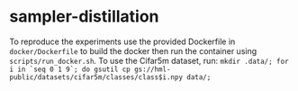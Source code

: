 # sampler-distillation
To reproduce the experiments use the provided Dockerfile in `docker/Dockerfile` to build the docker then run the container using `scripts/run_docker.sh`. 
To use the Cifar5m dataset, run: ``mkdir .data/; for i in `seq 0 1 9`; do gsutil cp gs://hml-public/datasets/cifar5m/classes/class$i.npy data/;``
